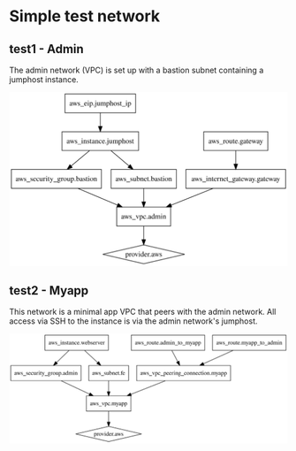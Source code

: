 # Simple test network

## test1 - Admin

The admin network (VPC) is set up with a bastion subnet containing a jumphost instance.

![admin resources](https://github.com/boynton/hacks/blob/master/terratest/admin.svg)

## test2 - Myapp

This network is a minimal app VPC that peers with the admin network. All access via SSH to the
instance is via the admin network's jumphost.

![myapp resources](https://github.com/boynton/hacks/blob/master/terratest/myapp.svg)
